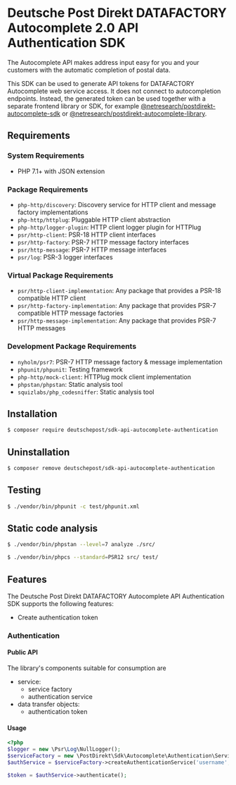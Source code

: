 # Deutsche Post Direkt DATAFACTORY Autocomplete 2.0 API Authentication SDK

The Autocomplete API makes address input easy for you and your customers with
the automatic completion of postal data.

This SDK can be used to generate API tokens for DATAFACTORY Autocomplete
web service access. It does not connect to autocompletion endpoints.
Instead, the generated token can be used together with a separate frontend
library or SDK, for example [@netresearch/postdirekt-autocomplete-sdk](https://www.npmjs.com/package/@netresearch/postdirekt-autocomplete-sdk) or
[@netresearch/postdirekt-autocomplete-library](https://www.npmjs.com/package/@netresearch/postdirekt-autocomplete-library).

## Requirements

### System Requirements

- PHP 7.1+ with JSON extension

### Package Requirements

- `php-http/discovery`: Discovery service for HTTP client and message factory implementations
- `php-http/httplug`: Pluggable HTTP client abstraction
- `php-http/logger-plugin`: HTTP client logger plugin for HTTPlug
- `psr/http-client`: PSR-18 HTTP client interfaces
- `psr/http-factory`: PSR-7 HTTP message factory interfaces
- `psr/http-message`: PSR-7 HTTP message interfaces
- `psr/log`: PSR-3 logger interfaces

### Virtual Package Requirements

- `psr/http-client-implementation`: Any package that provides a PSR-18 compatible HTTP client
- `psr/http-factory-implementation`: Any package that provides PSR-7 compatible HTTP message factories
- `psr/http-message-implementation`: Any package that provides PSR-7 HTTP messages

### Development Package Requirements

- `nyholm/psr7`: PSR-7 HTTP message factory & message implementation
- `phpunit/phpunit`: Testing framework
- `php-http/mock-client`: HTTPlug mock client implementation
- `phpstan/phpstan`: Static analysis tool
- `squizlabs/php_codesniffer`: Static analysis tool

## Installation

```bash
$ composer require deutschepost/sdk-api-autocomplete-authentication
```

## Uninstallation

```bash
$ composer remove deutschepost/sdk-api-autocomplete-authentication
```

## Testing

```bash
$ ./vendor/bin/phpunit -c test/phpunit.xml
```

## Static code analysis

```bash
$ ./vendor/bin/phpstan --level=7 analyze ./src/
```

```bash
$ ./vendor/bin/phpcs --standard=PSR12 src/ test/
```

## Features

The Deutsche Post Direkt DATAFACTORY Autocomplete API Authentication SDK supports the following features:

* Create authentication token

### Authentication

#### Public API

The library's components suitable for consumption are

* service:
  * service factory
  * authentication service
* data transfer objects:
  * authentication token

#### Usage

```php
<?php
$logger = new \Psr\Log\NullLogger();
$serviceFactory = new \PostDirekt\Sdk\Autocomplete\Authentication\Service\ServiceFactory();
$authService = $serviceFactory->createAuthenticationService('username', 'password', $logger);

$token = $authService->authenticate();
```
